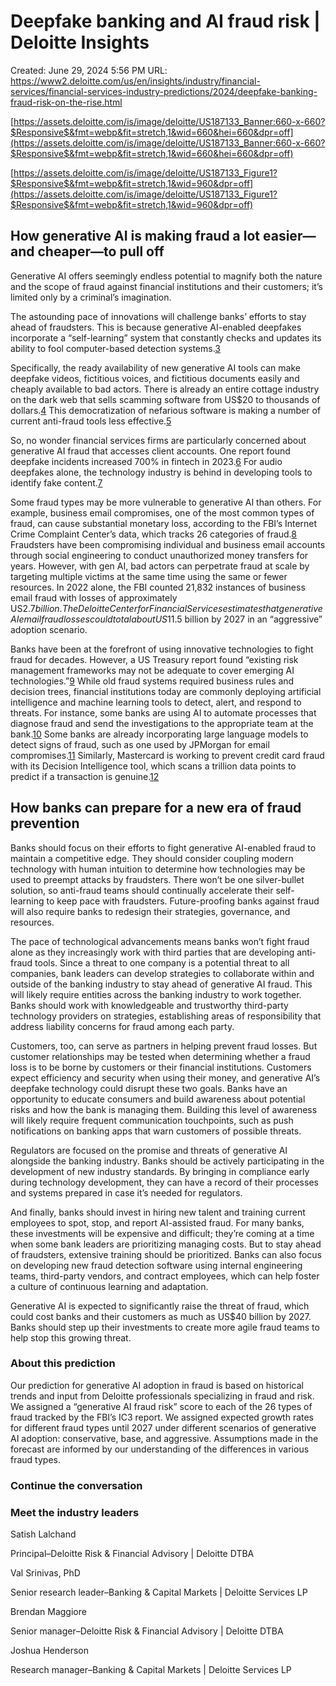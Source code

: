 # Deepfake banking and AI fraud risk | Deloitte Insights

Created: June 29, 2024 5:56 PM
URL: https://www2.deloitte.com/us/en/insights/industry/financial-services/financial-services-industry-predictions/2024/deepfake-banking-fraud-risk-on-the-rise.html

[https://assets.deloitte.com/is/image/deloitte/US187133_Banner:660-x-660?$Responsive$&fmt=webp&fit=stretch,1&wid=660&hei=660&dpr=off](https://assets.deloitte.com/is/image/deloitte/US187133_Banner:660-x-660?$Responsive$&fmt=webp&fit=stretch,1&wid=660&hei=660&dpr=off)

[https://assets.deloitte.com/is/image/deloitte/US187133_Figure1?$Responsive$&fmt=webp&fit=stretch,1&wid=960&dpr=off](https://assets.deloitte.com/is/image/deloitte/US187133_Figure1?$Responsive$&fmt=webp&fit=stretch,1&wid=960&dpr=off)

## How generative AI is making fraud a lot easier—and cheaper—to pull off

Generative AI offers seemingly endless potential to magnify both the nature and the scope of fraud against financial institutions and their customers; it’s limited only by a criminal’s imagination.

The astounding pace of innovations will challenge banks’ efforts to stay ahead of fraudsters. This is because generative AI-enabled deepfakes incorporate a “self-learning” system that constantly checks and updates its ability to fool computer-based detection systems.[3](https://www2.deloitte.com/us/en/insights/industry/financial-services/financial-services-industry-predictions/2024/deepfake-banking-fraud-risk-on-the-rise.html#endnote-3)

Specifically, the ready availability of new generative AI tools can make deepfake videos, fictitious voices, and fictitious documents easily and cheaply available to bad actors. There is already an entire cottage industry on the dark web that sells scamming software from US$20 to thousands of dollars.[4](https://www2.deloitte.com/us/en/insights/industry/financial-services/financial-services-industry-predictions/2024/deepfake-banking-fraud-risk-on-the-rise.html#endnote-4) This democratization of nefarious software is making a number of current anti-fraud tools less effective.[5](https://www2.deloitte.com/us/en/insights/industry/financial-services/financial-services-industry-predictions/2024/deepfake-banking-fraud-risk-on-the-rise.html#endnote-5)

So, no wonder financial services firms are particularly concerned about generative AI fraud that accesses client accounts. One report found deepfake incidents increased 700% in fintech in 2023.[6](https://www2.deloitte.com/us/en/insights/industry/financial-services/financial-services-industry-predictions/2024/deepfake-banking-fraud-risk-on-the-rise.html#endnote-6) For audio deepfakes alone, the technology industry is behind in developing tools to identify fake content.[7](https://www2.deloitte.com/us/en/insights/industry/financial-services/financial-services-industry-predictions/2024/deepfake-banking-fraud-risk-on-the-rise.html#endnote-7)

Some fraud types may be more vulnerable to generative AI than others. For example, business email compromises, one of the most common types of fraud, can cause substantial monetary loss, according to the FBI’s Internet Crime Complaint Center’s data, which tracks 26 categories of fraud.[8](https://www2.deloitte.com/us/en/insights/industry/financial-services/financial-services-industry-predictions/2024/deepfake-banking-fraud-risk-on-the-rise.html#endnote-8) Fraudsters have been compromising individual and business email accounts through social engineering to conduct unauthorized money transfers for years. However, with gen AI, bad actors can perpetrate fraud at scale by targeting multiple victims at the same time using the same or fewer resources. In 2022 alone, the FBI counted 21,832 instances of business email fraud with losses of approximately US$2.7 billion. The Deloitte Center for Financial Services estimates that generative AI email fraud losses could total about US$11.5 billion by 2027 in an “aggressive” adoption scenario.

Banks have been at the forefront of using innovative technologies to fight fraud for decades. However, a US Treasury report found “existing risk management frameworks may not be adequate to cover emerging AI technologies.”[9](https://www2.deloitte.com/us/en/insights/industry/financial-services/financial-services-industry-predictions/2024/deepfake-banking-fraud-risk-on-the-rise.html#endnote-9) While old fraud systems required business rules and decision trees, financial institutions today are commonly deploying artificial intelligence and machine learning tools to detect, alert, and respond to threats. For instance, some banks are using AI to automate processes that diagnose fraud and send the investigations to the appropriate team at the bank.[10](https://www2.deloitte.com/us/en/insights/industry/financial-services/financial-services-industry-predictions/2024/deepfake-banking-fraud-risk-on-the-rise.html#endnote-10) Some banks are already incorporating large language models to detect signs of fraud, such as one used by JPMorgan for email compromises.[11](https://www2.deloitte.com/us/en/insights/industry/financial-services/financial-services-industry-predictions/2024/deepfake-banking-fraud-risk-on-the-rise.html#endnote-11) Similarly, Mastercard is working to prevent credit card fraud with its Decision Intelligence tool, which scans a trillion data points to predict if a transaction is genuine.[12](https://www2.deloitte.com/us/en/insights/industry/financial-services/financial-services-industry-predictions/2024/deepfake-banking-fraud-risk-on-the-rise.html#endnote-12)

## How banks can prepare for a new era of fraud prevention

Banks should focus on their efforts to fight generative AI-enabled fraud to maintain a competitive edge. They should consider coupling modern technology with human intuition to determine how technologies may be used to preempt attacks by fraudsters. There won’t be one silver-bullet solution, so anti-fraud teams should continually accelerate their self-learning to keep pace with fraudsters. Future-proofing banks against fraud will also require banks to redesign their strategies, governance, and resources.

The pace of technological advancements means banks won’t fight fraud alone as they increasingly work with third parties that are developing anti-fraud tools. Since a threat to one company is a potential threat to all companies, bank leaders can develop strategies to collaborate within and outside of the banking industry to stay ahead of generative AI fraud. This will likely require entities across the banking industry to work together. Banks should work with knowledgeable and trustworthy third-party technology providers on strategies, establishing areas of responsibility that address liability concerns for fraud among each party.

Customers, too, can serve as partners in helping prevent fraud losses. But customer relationships may be tested when determining whether a fraud loss is to be borne by customers or their financial institutions. Customers expect efficiency and security when using their money, and generative AI’s deepfake technology could disrupt these two goals. Banks have an opportunity to educate consumers and build awareness about potential risks and how the bank is managing them. Building this level of awareness will likely require frequent communication touchpoints, such as push notifications on banking apps that warn customers of possible threats.

Regulators are focused on the promise and threats of generative AI alongside the banking industry. Banks should be actively participating in the development of new industry standards. By bringing in compliance early during technology development, they can have a record of their processes and systems prepared in case it’s needed for regulators.

And finally, banks should invest in hiring new talent and training current employees to spot, stop, and report AI-assisted fraud. For many banks, these investments will be expensive and difficult; they’re coming at a time when some bank leaders are prioritizing managing costs. But to stay ahead of fraudsters, extensive training should be prioritized. Banks can also focus on developing new fraud detection software using internal engineering teams, third-party vendors, and contract employees, which can help foster a culture of continuous learning and adaptation.

Generative AI is expected to significantly raise the threat of fraud, which could cost banks and their customers as much as US$40 billion by 2027. Banks should step up their investments to create more agile fraud teams to help stop this growing threat.

### About this prediction

Our prediction for generative AI adoption in fraud is based on historical trends and input from Deloitte professionals specializing in fraud and risk. We assigned a “generative AI fraud risk” score to each of the 26 types of fraud tracked by the FBI’s IC3 report. We assigned expected growth rates for different fraud types until 2027 under different scenarios of generative AI adoption: conservative, base, and aggressive. Assumptions made in the forecast are informed by our understanding of the differences in various fraud types.

### Continue the conversation

### Meet the industry leaders

Satish Lalchand

Principal–Deloitte Risk & Financial Advisory | Deloitte DTBA

Val Srinivas, PhD

Senior research leader–Banking & Capital Markets | Deloitte Services LP

Brendan Maggiore

Senior manager–Deloitte Risk & Financial Advisory | Deloitte DTBA

Joshua Henderson

Research manager–Banking & Capital Markets | Deloitte Services LP